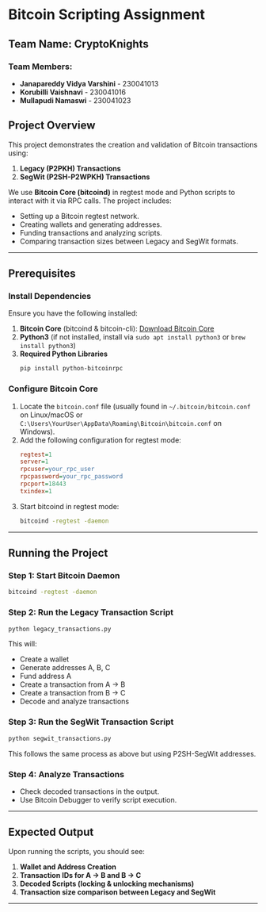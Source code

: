 # Bitcoin Scripting Assignment

## Team Name: CryptoKnights

### Team Members:

- **Janapareddy Vidya Varshini** - 230041013
- **Korubilli Vaishnavi** - 230041016
- **Mullapudi Namaswi** - 230041023

## Project Overview

This project demonstrates the creation and validation of Bitcoin transactions using:

1. **Legacy (P2PKH) Transactions**
2. **SegWit (P2SH-P2WPKH) Transactions**

We use **Bitcoin Core (bitcoind)** in regtest mode and Python scripts to interact with it via RPC calls. The project includes:

- Setting up a Bitcoin regtest network.
- Creating wallets and generating addresses.
- Funding transactions and analyzing scripts.
- Comparing transaction sizes between Legacy and SegWit formats.

---

## Prerequisites

### Install Dependencies

Ensure you have the following installed:

1. **Bitcoin Core** (bitcoind & bitcoin-cli): [Download Bitcoin Core](https://bitcoincore.org/en/download/)
2. **Python3** (if not installed, install via `sudo apt install python3` or `brew install python3`)
3. **Required Python Libraries**
   ```sh
   pip install python-bitcoinrpc
   ```

### Configure Bitcoin Core

1. Locate the `bitcoin.conf` file (usually found in `~/.bitcoin/bitcoin.conf` on Linux/macOS or `C:\Users\YourUser\AppData\Roaming\Bitcoin\bitcoin.conf` on Windows).
2. Add the following configuration for regtest mode:
   ```ini
   regtest=1
   server=1
   rpcuser=your_rpc_user
   rpcpassword=your_rpc_password
   rpcport=18443
   txindex=1
   ```
3. Start bitcoind in regtest mode:
   ```sh
   bitcoind -regtest -daemon
   ```

---

## Running the Project

### Step 1: Start Bitcoin Daemon

```sh
bitcoind -regtest -daemon
```

### Step 2: Run the Legacy Transaction Script

```sh
python legacy_transactions.py
```

This will:

- Create a wallet
- Generate addresses A, B, C
- Fund address A
- Create a transaction from A → B
- Create a transaction from B → C
- Decode and analyze transactions

### Step 3: Run the SegWit Transaction Script

```sh
python segwit_transactions.py
```

This follows the same process as above but using P2SH-SegWit addresses.

### Step 4: Analyze Transactions

- Check decoded transactions in the output.
- Use Bitcoin Debugger to verify script execution.

---

## Expected Output

Upon running the scripts, you should see:

1. **Wallet and Address Creation**
2. **Transaction IDs for A → B and B → C**
3. **Decoded Scripts (locking & unlocking mechanisms)**
4. **Transaction size comparison between Legacy and SegWit**

---


